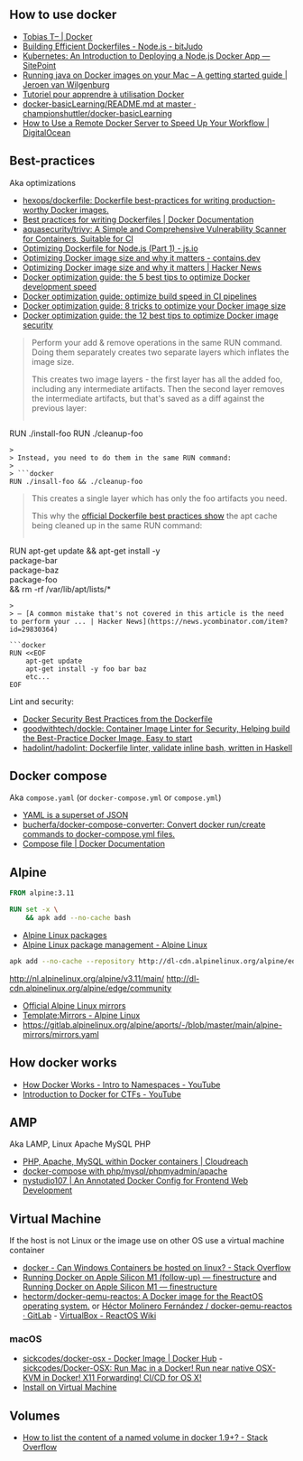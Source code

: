 ## How to use docker

- [Tobias T– | Docker](https://tobiastom.name/explains/docker)
- [Building Efficient Dockerfiles - Node.js - bitJudo](http://bitjudo.com/blog/2014/03/13/building-efficient-dockerfiles-node-dot-js/)
- [Kubernetes: An Introduction to Deploying a Node.js Docker App — SitePoint](https://www.sitepoint.com/kubernetes-deploy-node-js-docker-app/)
- [Running java on Docker images on your Mac – A getting started guide | Jeroen van Wilgenburg](https://vanwilgenburg.wordpress.com/2017/05/15/running-java-on-docker-images-on-your-mac-a-getting-started-guide/)
- [Tutoriel pour apprendre à utilisation Docker](https://xataz.developpez.com/tutoriels/utilisation-docker/)
- [docker-basicLearning/README.md at master · championshuttler/docker-basicLearning](https://github.com/championshuttler/docker-basicLearning/blob/master/README.md)
- [How to Use a Remote Docker Server to Speed Up Your Workflow | DigitalOcean](https://www.digitalocean.com/community/tutorials/how-to-use-a-remote-docker-server-to-speed-up-your-workflow)

## Best-practices

Aka optimizations

- [hexops/dockerfile: Dockerfile best-practices for writing production-worthy Docker images.](https://github.com/hexops/dockerfile)
- [Best practices for writing Dockerfiles | Docker Documentation](https://docs.docker.com/develop/develop-images/dockerfile_best-practices/)
- [aquasecurity/trivy: A Simple and Comprehensive Vulnerability Scanner for Containers, Suitable for CI](https://github.com/aquasecurity/trivy)
- [Optimizing Dockerfile for Node.js (Part 1) - js.io](https://web.archive.org/web/20200913150039/https://js.io/optimizing-dockerfile-for-node-js-part-1)
- [Optimizing Docker image size and why it matters - contains.dev](https://web.archive.org/web/20220109024111/https://contains.dev/blog/optimizing-docker-image-size)
- [Optimizing Docker image size and why it matters | Hacker News](https://news.ycombinator.com/item?id=29828386)
- [Docker optimization guide: the 5 best tips to optimize Docker development speed](https://web.archive.org/web/20220227213557/https://www.augmentedmind.de/2022/01/09/optimize-docker-development-speed/)
- [Docker optimization guide: optimize build speed in CI pipelines](https://web.archive.org/web/20220220192205/https://www.augmentedmind.de/2022/01/23/optimize-docker-build-speed-in-ci/)
- [Docker optimization guide: 8 tricks to optimize your Docker image size](https://web.archive.org/web/20220220191209/https://www.augmentedmind.de/2022/02/06/optimize-docker-image-size/)
- [Docker optimization guide: the 12 best tips to optimize Docker image security](https://web.archive.org/web/20220220192213/https://www.augmentedmind.de/2022/02/20/optimize-docker-image-security/)

> Perform your add & remove operations in the same RUN command. Doing them separately creates two separate layers which inflates the image size.
>
> This creates two image layers - the first layer has all the added foo, including any intermediate artifacts. Then the second layer removes the intermediate artifacts, but that's saved as a diff against the previous layer:
>
> ```docker
RUN ./install-foo
RUN ./cleanup-foo
```
>
> Instead, you need to do them in the same RUN command:
>
> ```docker
RUN ./insall-foo && ./cleanup-foo
```
>
> This creates a single layer which has only the foo artifacts you need.
>
> This why the [official Dockerfile best practices show](https://docs.docker.com/develop/develop-images/dockerfile_best-practices/#run) the apt cache being cleaned up in the same RUN command:
>
> ```docker
RUN apt-get update && apt-get install -y \
	package-bar \
	package-baz \
	package-foo  \
	&& rm -rf /var/lib/apt/lists/*
```
>
> — [A common mistake that's not covered in this article is the need to perform your ... | Hacker News](https://news.ycombinator.com/item?id=29830364)

```docker
RUN <<EOF
	apt-get update
	apt-get install -y foo bar baz
	etc...
EOF
```

Lint and security:

- [Docker Security Best Practices from the Dockerfile](https://web.archive.org/web/20210104021357/https://cloudberry.engineering/article/dockerfile-security-best-practices/)
- [goodwithtech/dockle: Container Image Linter for Security, Helping build the Best-Practice Docker Image, Easy to start](https://github.com/goodwithtech/dockle)
- [hadolint/hadolint: Dockerfile linter, validate inline bash, written in Haskell](https://github.com/hadolint/hadolint)

## Docker compose

Aka `compose.yaml` (or `docker-compose.yml` or `compose.yml`)

- [YAML is a superset of JSON](../Formats%2C%20encoding%20and%20protocols/YAML/YAML.md#yaml-is-a-superset-of-json)
- [bucherfa/docker-compose-converter: Convert docker run/create commands to docker-compose.yml files.](https://github.com/bucherfa/docker-compose-converter)
- [Compose file | Docker Documentation](https://docs.docker.com/compose/compose-file/)

## Alpine

```dockerfile
FROM alpine:3.11

RUN set -x \
    && apk add --no-cache bash
```

- [Alpine Linux packages](https://pkgs.alpinelinux.org/packages?name=npm&branch=edge#)
- [Alpine Linux package management - Alpine Linux](https://wiki.alpinelinux.org/wiki/Alpine_Linux_package_management)

```sh
apk add --no-cache --repository http://dl-cdn.alpinelinux.org/alpine/edge/main package
```

http://nl.alpinelinux.org/alpine/v3.11/main/
http://dl-cdn.alpinelinux.org/alpine/edge/community

- [Official Alpine Linux mirrors](https://mirrors.alpinelinux.org/)
- [Template:Mirrors - Alpine Linux](https://wiki.alpinelinux.org/wiki/Template:Mirrors)
- https://gitlab.alpinelinux.org/alpine/aports/-/blob/master/main/alpine-mirrors/mirrors.yaml

## How docker works

- [How Docker Works - Intro to Namespaces - YouTube](https://www.youtube.com/watch?v=-YnMr1lj4Z8)
- [Introduction to Docker for CTFs - YouTube](https://www.youtube.com/watch?v=cPGZMt4cJ0I)

## AMP

Aka LAMP, Linux Apache MySQL PHP

- [PHP, Apache, MySQL within Docker containers | Cloudreach](https://www.cloudreach.com/en/resources/blog/ct-apache-docker-containers/)
- [docker-compose with php/mysql/phpmyadmin/apache](https://gist.github.com/jcavat/2ed51c6371b9b488d6a940ba1049189b)
- [nystudio107 | An Annotated Docker Config for Frontend Web Development](https://nystudio107.com/blog/an-annotated-docker-config-for-frontend-web-development)

## Virtual Machine

If the host is not Linux or the image use on other OS use a virtual machine container

- [docker - Can Windows Containers be hosted on linux? - Stack Overflow](https://stackoverflow.com/questions/42158596/can-windows-containers-be-hosted-on-linux)
- [Running Docker on Apple Silicon M1 (follow-up) — finestructure](https://web.archive.org/web/20201127230755/https://finestructure.co/blog/2020/11/27/running-docker-on-apple-silicon-m1-follow-up) and [Running Docker on Apple Silicon M1 — finestructure](https://web.archive.org/web/20201128004304/https://finestructure.co/blog/2020/11/27/running-docker-on-apple-silicon-m1)
- [hectorm/docker-qemu-reactos: A Docker image for the ReactOS operating system.](https://github.com/hectorm/docker-qemu-reactos) or [Héctor Molinero Fernández / docker-qemu-reactos · GitLab](https://gitlab.com/hectorm/docker-qemu-reactos) - [VirtualBox - ReactOS Wiki](https://reactos.org/wiki/VirtualBox)

### macOS

- [sickcodes/docker-osx - Docker Image | Docker Hub](https://hub.docker.com/r/sickcodes/docker-osx) - [sickcodes/Docker-OSX: Run Mac in a Docker! Run near native OSX-KVM in Docker! X11 Forwarding! CI/CD for OS X!](https://github.com/sickcodes/Docker-OSX)
- [Install on Virtual Machine](../Operating%20Systems/macOS/macOS.md#install-on-virtual-machine)

## Volumes

- [How to list the content of a named volume in docker 1.9+? - Stack Overflow](https://stackoverflow.com/questions/34803466/how-to-list-the-content-of-a-named-volume-in-docker-1-9)

